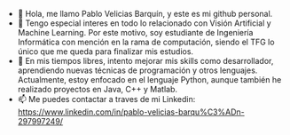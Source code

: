 - 👋 Hola, me llamo Pablo Velicias Barquín, y este es mi github personal.
- 👀 Tengo especial interes en todo lo relacionado con Visión Artificial y Machine Learning. Por este motivo, soy estudiante de Ingeniería Informática con mención en la rama de computación, siendo el TFG lo único que me queda para finalizar mis estudios. 
- 🌱 En mis tiempos libres, intento mejorar mis skills como desarrollador, aprendiendo nuevas técnicas de programación y otros lenguajes. Actualmente, estoy enfocado en el lenguaje Python, aunque también he realizado proyectos en Java, C++ y Matlab.
- 📫 Me puedes contactar a traves de mi Linkedin: https://www.linkedin.com/in/pablo-velicias-barqu%C3%ADn-297997249/

<!---
Pablo-barquin/Pablo-barquin is a ✨ special ✨ repository because its `README.md` (this file) appears on your GitHub profile.
You can click the Preview link to take a look at your changes.
--->
